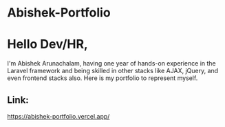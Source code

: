 # Abishek-Portfolio
# Hello Dev/HR,
I'm Abishek Arunachalam, having one year of hands-on experience in the Laravel framework and being skilled in other stacks like AJAX, jQuery, and even frontend stacks also. Here is my portfolio to represent myself.
## Link:
https://abishek-portfolio.vercel.app/
